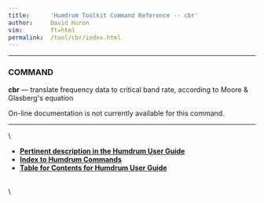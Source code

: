 ```yaml
---
title:		'Humdrum Toolkit Command Reference -- cbr'
author:		David Huron
vim:		ft=html
permalink:	/tool/cbr/index.html
---
```


------------------------------------------------------------------------

### COMMAND

**cbr** &mdash; translate frequency data to critical band rate, according to
Moore & Glasberg's equation

On-line documentation is not currently available for this command.

------------------------------------------------------------------------

\

-   [**Pertinent description in the Humdrum User
    Guide**](../guide34.html#Interval_Vectors_Using_the_iv_Command)
-   [**Index to Humdrum Commands**](../commands.toc.html)
-   [**Table for Contents for Humdrum User Guide**](../guide.toc.html)

\
\
